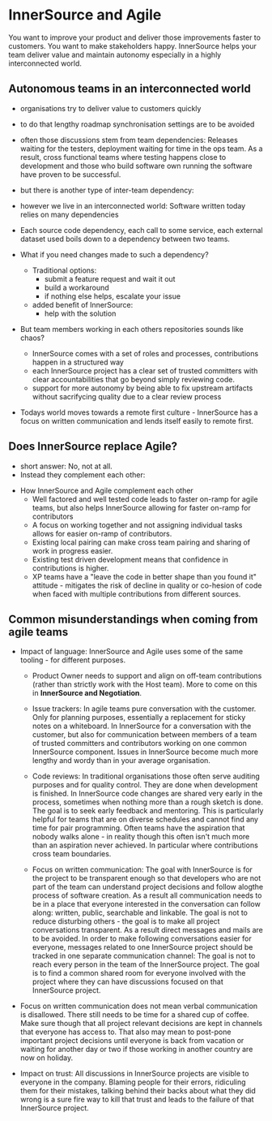 # InnerSource and Agile

You want to improve your product and deliver those improvements faster to customers.
You want to make stakeholders happy.
InnerSource helps your team deliver value and maintain autonomy especially in a highly interconnected world.


## Autonomous teams in an interconnected world

* organisations try to deliver value to customers quickly
* to do that lengthy roadmap synchronisation settings are to be avoided
* often those discussions stem from team dependencies: Releases waiting for the testers, deployment waiting for time in the ops team.
As a result, cross functional teams where testing happens close to development and those who build software own running the software have proven to be successful.
* but there is another type of inter-team dependency:
* however we live in an interconnected world: Software written today relies on many dependencies
* Each source code dependency, each call to some service, each external dataset used boils down to a dependency between two teams.
* What if you need changes made to such a dependency?
   * Traditional options:
      * submit a feature request and wait it out
      * build a workaround
      * if nothing else helps, escalate your issue
   * added benefit of InnerSource:
      * help with the solution

* But team members working in each others repositories sounds like chaos?
   * InnerSource comes with a set of roles and processes, contributions happen in a structured way
   * each InnerSource project has a clear set of trusted committers with clear accountabilities that go beyond simply reviewing code.
   * support for more autonomy by being able to fix upstream artifacts without sacrifycing quality due to a clear review process

* Todays world moves towards a remote first culture - InnerSource has a focus on written communication and lends itself easily to remote first.


## Does InnerSource replace Agile?

* short answer: No, not at all.
* Instead they complement each other:


- How InnerSource and Agile complement each other
   - Well factored and well tested code leads to faster on-ramp for agile teams, but also helps InnerSource allowing for faster on-ramp for contributors
   - A focus on working together and not assigning individual tasks allows for easier on-ramp of contributors.
   - Existing local pairing can make cross team pairing and sharing of work in progress easier.
   - Existing test driven development means that confidence in contributions is higher.
   - XP teams have a "leave the code in better shape than you found it" attitude - mitigates the risk of decline in quality or co-hesion of code when faced with multiple contributions from different sources.

## Common misunderstandings when coming from agile teams

* Impact of language: InnerSource and Agile uses some of the same tooling - for different purposes.
   - Product Owner needs to support and align on off-team contributions (rather than strictly work with the Host team).
More to come on this in **InnerSource and Negotiation**.
   - Issue trackers: In agile teams pure conversation with the customer.
Only for planning purposes, essentially a replacement for sticky notes on a whiteboard.
In InnerSource for a conversation with the customer, but also for communication between members of a team of trusted committers and contributors working on one common InnerSource component.
Issues in InnerSource become much more lengthy and wordy than in your average organisation.

  - Code reviews: In traditional organisations those often serve auditing purposes and for quality control.
They are done when development is finished.
In InnerSource code changes are shared very early in the process, sometimes when nothing more than a rough sketch is done.
The goal is to seek early feedback and mentoring.
This is particularly helpful for teams that are on diverse schedules and cannot find any time for pair programming.
Often teams have the aspiration that nobody walks alone - in reality though this often isn't much more than an aspiration never achieved.
In particular where contributions cross team boundaries.

  - Focus on written communication: The goal with InnerSource is for the project to be transparent enough so that developers who are not part of the team can understand project decisions and follow alogthe process of software creation.
As a result all communication needs to be in a place that everyone interested in the conversation can follow along: written, public, searchable and linkable.
The goal is not to reduce disturbing others - the goal is to make all project conversations transparent.
As a result direct messages and mails are to be avoided.
In order to make following conversations easier for everyone, messages related to one InnerSource project should be tracked in one separate communication channel: The goal is not to reach every person in the team of the InnerSource project.
The goal is to find a common shared room for everyone involved with the project where they can have discussions focused on that InnerSource project.


* Focus on written communication does not mean verbal communication is disallowed.
There still needs to be time for a shared cup of coffee.
Make sure though that all project relevant decisions are kept in channels that everyone has access to.
That also may mean to post-pone important project decisions until everyone is back from vacation or waiting for another day or two if those working in another country are now on holiday.


* Impact on trust: All discussions in InnerSource projects are visible to everyone in the company.
Blaming people for their errors, ridiculing them for their mistakes, talking behind their backs about what they did wrong is a sure fire way to kill that trust and leads to the failure of that InnerSource project.


